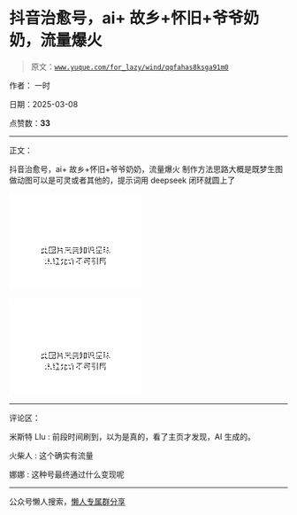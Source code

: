 # 抖音治愈号，ai+ 故乡+怀旧+爷爷奶奶，流量爆火

> 原文：[`www.yuque.com/for_lazy/wind/qqfahas8ksga91m0`](https://www.yuque.com/for_lazy/wind/qqfahas8ksga91m0)

作者： 一时

日期：2025-03-08

点赞数：**33**

* * *

正文：

抖音治愈号，ai+ 故乡+怀旧+爷爷奶奶，流量爆火 制作方法思路大概是既梦生图做动图可以是可灵或者其他的，提示词用 deepseek 闭环就圆上了

![](img/ea7fc3749f3a26d7e84ec581bbcaf616.png "None")

![](img/fe21ffe14c506436f396ea19608a127c.png "None")

* * *

评论区：

米斯特 LIu : 前段时间刷到，以为是真的，看了主页才发现，AI 生成的。

火柴人 : 这个确实有流量

娜娜 : 这种号最终通过什么变现呢

* * *

公众号懒人搜索，[懒人专属群分享](https://lazybook.fun/#/blog/group)